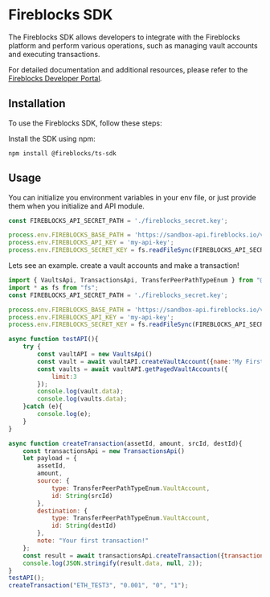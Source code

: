 # Fireblocks SDK

The Fireblocks SDK allows developers to integrate with the Fireblocks platform and perform various operations, such as managing vault accounts and executing transactions.

For detailed documentation and additional resources, please refer to the [Fireblocks Developer Portal](https://developers.fireblocks.com/).

## Installation

To use the Fireblocks SDK, follow these steps:

Install the SDK using npm:

```shell
npm install @fireblocks/ts-sdk
```

## Usage
You can initialize you environment variables in your env file, or just provide them when you initialize and API module.
```javascript
const FIREBLOCKS_API_SECRET_PATH = './fireblocks_secret.key';

process.env.FIREBLOCKS_BASE_PATH = 'https://sandbox-api.fireblocks.io/v1';
process.env.FIREBLOCKS_API_KEY = 'my-api-key';
process.env.FIREBLOCKS_SECRET_KEY = fs.readFileSync(FIREBLOCKS_API_SECRET_PATH, "utf8").replace(/\\n/gm, "\n");
```

Lets see an example. create a vault accounts and make a transaction!
```javascript
import { VaultsApi, TransactionsApi, TransferPeerPathTypeEnum } from "@fireblocks/ts-sdk";
import * as fs from "fs";
const FIREBLOCKS_API_SECRET_PATH = './fireblocks_secret.key';

process.env.FIREBLOCKS_BASE_PATH = 'https://sandbox-api.fireblocks.io/v1';
process.env.FIREBLOCKS_API_KEY = 'my-api-key';
process.env.FIREBLOCKS_SECRET_KEY = fs.readFileSync(FIREBLOCKS_API_SECRET_PATH, "utf8").replace(/\\n/gm, "\n");

async function testAPI(){
    try {
        const vaultAPI = new VaultsApi()
        const vault = await vaultAPI.createVaultAccount({name:'My First Vault Account', hiddenOnUI: false,autoFuel: false});
        const vaults = await vaultAPI.getPagedVaultAccounts({
            limit:3
        });
        console.log(vault.data);
        console.log(vaults.data);
    }catch (e){
        console.log(e);
    }
}

async function createTransaction(assetId, amount, srcId, destId){
    const transactionsApi = new TransactionsApi()
    let payload = {
        assetId,
        amount,
        source: {
            type: TransferPeerPathTypeEnum.VaultAccount,
            id: String(srcId)
        },
        destination: {
            type: TransferPeerPathTypeEnum.VaultAccount,
            id: String(destId)
        },
        note: "Your first transaction!"
    };
    const result = await transactionsApi.createTransaction({transactionRequest:payload});
    console.log(JSON.stringify(result.data, null, 2));
}
testAPI();
createTransaction("ETH_TEST3", "0.001", "0", "1");
```
